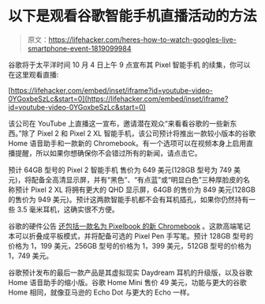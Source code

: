 # 以下是观看谷歌智能手机直播活动的方法

> 原文：<https://lifehacker.com/heres-how-to-watch-googles-live-smartphone-event-1819099984>

谷歌将于太平洋时间 10 月 4 日上午 9 点宣布其 Pixel 智能手机 的续集，你可以在这里观看直播:

 [https://lifehacker.com/embed/inset/iframe?id=youtube-video-0YGoxbeSzLc&start=0](https://lifehacker.com/embed/inset/iframe?id=youtube-video-0YGoxbeSzLc&start=0) 

该公司在 YouTube 上直播这一宣布，邀请潜在观众“来看看谷歌的一些新东西。”除了 Pixel 2 和 Pixel 2 XL 智能手机，该公司预计将推出一款较小版本的谷歌 Home 语音助手和一款新的 Chromebook。有一个选项可以在视频本身上启用直播提醒，所以如果你想确保你不会错过所有的新闻，请点击它。



预计 64GB 型号的 Pixel 2 智能手机 售价为 649 美元(128GB 型号为 749 美元)，将配备全高清显示屏，并有“黑色”、“有点蓝”或“明显白色”三种厚脸皮的名称预计 Pixel 2 XL 将拥有更大的 QHD 显示屏，64GB 的售价为 849 美元(128GB 的售价为 949 美元)。预计这两款智能手机都不会有耳机插孔，如果你仍然持有一些 3.5 毫米耳机，这确实很不方便。

谷歌的硬件公告 [还包括一款名为 Pixelbook 的新 Chromebook](https://www.droid-life.com/wp-content/cache/page_enhanced/www.droid-life.com/2017/09/19/google-pixelbook-chromebook-price-release-date/_index.html) 。这款高端笔记本可以折叠成平板模式，并将配备可选的 Pixel Pen 手写笔。预计 128GB 型号的价格为 1，199 美元，256GB 型号的价格为 1，399 美元，512GB 型号的价格为 1，749 美元。

谷歌预计发布的最后一款产品是其虚拟现实 Daydream 耳机的升级版，以及谷歌 Home 语音助手的缩小版。谷歌 Home Mini 售价 49 美元，功能与更大的谷歌 Home 相同，就像亚马逊的 Echo Dot 与更大的 Echo 一样。